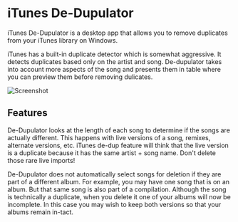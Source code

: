 iTunes De-Dupulator
===================

iTunes De-Dupulator is a desktop app that allows you to remove duplicates from your iTunes library on Windows.

iTunes has a built-in duplicate detector which is somewhat aggressive.  It detects duplicates based only on the artist and song.  De-dupulator takes into account more aspects of the song and presents them in table where you can preview them before removing dulicates.

![Screenshot](https://raw.github.com/jasonhinkle/itunes-dedupulator/master/screenshot.png)

Features
--------

De-Dupulator looks at the length of each song to determine if the songs are actually different.  This happens with live versions of a song, remixes, alternate versions, etc.  iTunes de-dup feature will think that the live version is a duplicate because it has the same artist + song name.  Don't delete those rare live imports!

De-Dupulator does not automatically select songs for deletion if they are part of a different album.  For example, you may have one song that is on an album.  But that same song is also part of a compilation.  Although the song is technically a duplicate, when you delete it one of your albums will now be incomplete.  In this case you may wish to keep both versions so that your albums remain in-tact.
